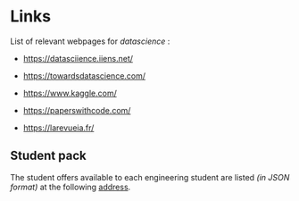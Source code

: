 # Links

List of relevant webpages for *datascience* :

* https://datasciience.iiens.net/

* https://towardsdatascience.com/

* https://www.kaggle.com/

* https://paperswithcode.com/

* https://larevueia.fr/

## Student pack

The student offers available to each engineering student are listed *(in JSON format)* at the following [address](https://github.com/DataScIIEnce-ENSIIE/student-pack).
